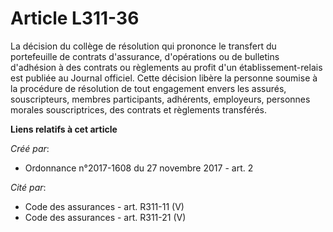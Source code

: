 # Article L311-36

La décision du collège de résolution qui prononce le transfert du portefeuille de contrats d'assurance, d'opérations ou de
bulletins d'adhésion à des contrats ou règlements au profit d'un établissement-relais est publiée au Journal officiel. Cette
décision libère la personne soumise à la procédure de résolution de tout engagement envers les assurés, souscripteurs,
membres participants, adhérents, employeurs, personnes morales souscriptrices, des contrats et règlements transférés.

**Liens relatifs à cet article**

_Créé par_:

  - Ordonnance n°2017-1608 du 27 novembre 2017 - art. 2

_Cité par_:

  - Code des assurances - art. R311-11 (V)
  - Code des assurances - art. R311-21 (V)
